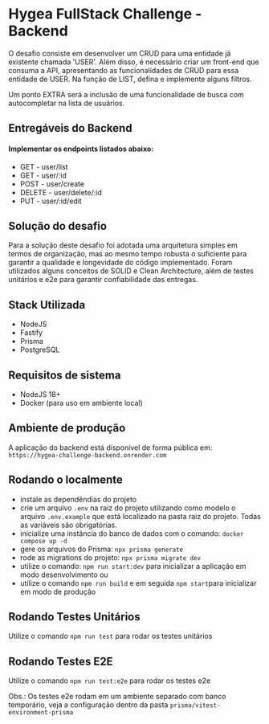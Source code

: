 
# Hygea FullStack Challenge - Backend

O desafio consiste em desenvolver um CRUD para uma entidade já existente chamada 'USER'. Além disso, é necessário criar um front-end que consuma a API, apresentando as funcionalidades de CRUD para essa entidade de USER. Na função de LIST, defina e implemente alguns filtros.

Um ponto EXTRA será a inclusão de uma funcionalidade de busca com autocompletar na lista de usuários.

## Entregáveis do Backend
#### Implementar os endpoints listados abaixo:
- GET - user/list
- GET - user/:id
- POST - user/create
- DELETE - user/delete/:id
- PUT - user/:id/edit

## Solução do desafio

Para a solução deste desafio foi adotada uma arquitetura simples em termos de organização, mas ao mesmo tempo robusta o suficiente para garantir a qualidade e longevidade do código implementado. Foram utilizados alguns conceitos de SOLID e Clean Architecture, além de testes unitários e e2e para garantir confiabilidade das entregas.

## Stack Utilizada
- NodeJS
- Fastify
- Prisma
- PostgreSQL

## Requisitos de sistema

* NodeJS 18+
* Docker (para uso em ambiente local)

## Ambiente de produção

A aplicação do backend está disponível de forma pública em: ```https://hygea-challenge-backend.onrender.com```

## Rodando o localmente
- instale as dependêndias do projeto
- crie um arquivo ``.env`` na raiz do projeto utilizando como modelo o arquivo ``.env.example`` que está localizado na pasta raiz do projeto. Todas as variáveis são obrigatórias.
- inicialize uma instância do banco de dados com o comando: ``docker compose up -d``
- gere os arquivos do Prisma: ``` npx prisma generate ```
- rode as migrations do projeto: ``` npx prisma migrate dev ```
- utilize o comando: ``npm run start:dev`` para inicializar a aplicação em modo desenvolvimento ou
- utilize o comando ``npm run build`` e em seguida ``npm start``para inicializar em modo de produção 

## Rodando Testes Unitários
Utilize o comando ``npm run test`` para rodar os testes unitários

## Rodando Testes E2E
Utilize o comando ``npm run test:e2e`` para rodar os testes e2e

Obs.: Os testes e2e rodam em um ambiente separado com banco temporário, veja a configuração dentro da pasta ```prisma/vitest-environment-prisma```
